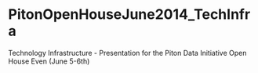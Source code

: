 PitonOpenHouseJune2014_TechInfra
================================

Technology Infrastructure - Presentation for the Piton Data Initiative Open House Even (June 5-6th)
